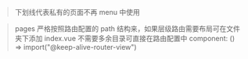 > 下划线代表私有的页面不再 menu 中使用

> pages 严格按照路由配置的 path 结构来，如果层级路由需要布局可在文件夹下添加 index.vue
> 不需要多余目录可直接在路由配置中 component: () => import("@keep-alive-router-view")

